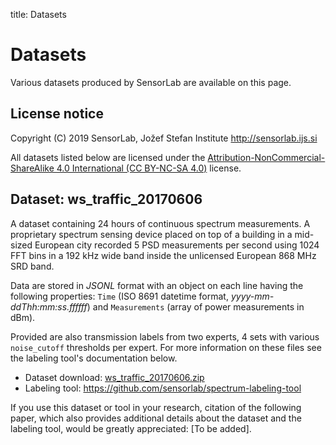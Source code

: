 title: Datasets

<!-- vim: linebreak filetype=markdown expandtab ts=4 sw=4
-->

# Datasets

Various datasets produced by SensorLab are available on this page.

## License notice

Copyright (C) 2019 SensorLab, Jožef Stefan Institute <a href="http://sensorlab.ijs.si">http://sensorlab.ijs.si</a>

All datasets listed below are licensed under the <a href="https://creativecommons.org/licenses/by-nc-sa/4.0/">Attribution-NonCommercial-ShareAlike 4.0 International (CC BY-NC-SA 4.0)</a> license.

## Dataset: ws_traffic_20170606

A dataset containing 24 hours of continuous spectrum measurements. A proprietary spectrum sensing device placed on top of a building in a mid-sized European city recorded 5 PSD measurements per second using 1024 FFT bins in a 192 kHz wide band inside the unlicensed European 868 MHz SRD band.

Data are stored in *JSONL* format with an object on each line having the following properties: `Time` (ISO 8691 datetime format, *yyyy-mm-ddThh:mm:ss.ffffff*) and `Measurements` (array of power measurements in dBm).

Provided are also transmission labels from two experts, 4 sets with various `noise_cutoff` thresholds per expert. For more information on these files see the labeling tool's documentation below.

* Dataset download: <a href="dataset-files/ws_traffic_20170606.zip">ws_traffic_20170606.zip</a>
* Labeling tool: <a href="https://github.com/sensorlab/spectrum-labeling-tool">https://github.com/sensorlab/spectrum-labeling-tool</a>

If you use this dataset or tool in your research, citation of the following paper, which also provides additional details about the dataset and the labeling tool, would be greatly appreciated: [To be added].